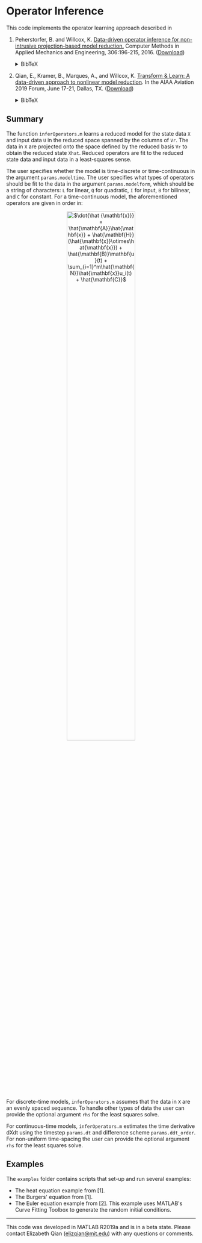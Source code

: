 # Operator Inference

This code implements the operator learning approach described in

1. Peherstorfer, B. and Willcox, K. 
[Data-driven operator inference for non-intrusive projection-based model reduction.](https://www.sciencedirect.com/science/article/pii/S0045782516301104)
Computer Methods in Applied Mechanics and Engineering, 306:196-215, 2016.
([Download](https://cims.nyu.edu/~pehersto/preprints/Non-intrusive-model-reduction-Peherstorfer-Willcox.pdf))<details><summary>BibTeX</summary><pre>
@article{Peherstorfer16DataDriven,
    title   = {Data-driven operator inference for nonintrusive projection-based model reduction},
    author  = {Peherstorfer, B. and Willcox, K.},
    journal = {Computer Methods in Applied Mechanics and Engineering},
    volume  = {306},
    pages   = {196-215},
    year    = {2016},
}</pre></details>

2. Qian, E., Kramer, B., Marques, A., and Willcox, K. 
[Transform & Learn: A data-driven approach to nonlinear model reduction](https://arc.aiaa.org/doi/10.2514/6.2019-3707).
In the AIAA Aviation 2019 Forum, June 17-21, Dallas, TX. ([Download](https://www.dropbox.com/s/5znea6z1vntby3d/QKMW_aviation19.pdf?dl=0))<details><summary>BibTeX</summary><pre>
@inbook{QKMW2019aviation,
author = {Qian, E. and Kramer, B. and Marques, A. N. and Willcox, K. E.},
title = {Transform \&amp; Learn: A data-driven approach to nonlinear model reduction},
booktitle = {AIAA Aviation 2019 Forum},
doi = {10.2514/6.2019-3707},
URL = {https://arc.aiaa.org/doi/abs/10.2514/6.2019-3707},
eprint = {https://arc.aiaa.org/doi/pdf/10.2514/6.2019-3707}
}</pre></details>

## Summary
The function `inferOperators.m` learns a reduced model for the state data `X` and input data `U` in the reduced space spanned by the columns of `Vr`.
The data in `X` are projected onto the space defined by the reduced basis `Vr` to obtain the reduced state `Xhat`. 
Reduced operators are fit to the reduced state data and input data in a least-squares sense.

The user specifies whether the model is time-discrete or time-continuous in the argument `params.modeltime`.
The user specifies what types of operators should be fit to the data in the argument `params.modelform`, which should be a string of characters: `L` for linear, `Q` for quadratic, `I` for input, `B` for bilinear, and `C` for constant.
For a time-continuous model, the aforementioned operators are given in order in:

<p align="center"><img src="https://raw.githubusercontent.com/elizqian/operator-inference/master/modelform.png" alt="$\dot{\hat {\mathbf{x}}} = \hat{\mathbf{A}}\hat{\mathbf{x}} + \hat{\mathbf{H}}(\hat{\mathbf{x}}\otimes\hat{\mathbf{x}}) + \hat{\mathbf{B}}\mathbf{u}(t) + \sum_{i=1}^m\hat{\mathbf{N}}\hat{\mathbf{x}}u_i(t) + \hat{\mathbf{C}}$"
 width=60%/></p>

For discrete-time models, `inferOperators.m` assumes that the data in `X` are an evenly spaced sequence. 
To handle other types of data the user can provide the optional argument `rhs` for the least squares solve.

For continuous-time models, `inferOperators.m` estimates the time derivative dXdt using the timestep `params.dt` and difference scheme `params.ddt_order`. 
For non-uniform time-spacing the user can provide the optional argument `rhs` for the least squares solve.

## Examples
The `examples` folder contains scripts that set-up and run several examples:
* The heat equation example from [1].
* The Burgers' equation from [1].
* The Euler equation example from [2]. This example uses MATLAB's Curve Fitting Toolbox to generate the random initial conditions.

---
This code was developed in MATLAB R2019a and is in a beta state. Please contact Elizabeth Qian (elizqian@mit.edu) with any questions or comments.